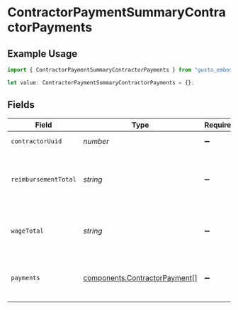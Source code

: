 # ContractorPaymentSummaryContractorPayments

## Example Usage

```typescript
import { ContractorPaymentSummaryContractorPayments } from "gusto_embedded/models/components";

let value: ContractorPaymentSummaryContractorPayments = {};
```

## Fields

| Field                                                                          | Type                                                                           | Required                                                                       | Description                                                                    |
| ------------------------------------------------------------------------------ | ------------------------------------------------------------------------------ | ------------------------------------------------------------------------------ | ------------------------------------------------------------------------------ |
| `contractorUuid`                                                               | *number*                                                                       | :heavy_minus_sign:                                                             | The UUID of the contractor.                                                    |
| `reimbursementTotal`                                                           | *string*                                                                       | :heavy_minus_sign:                                                             | The total reimbursements for the contractor within a given time period.        |
| `wageTotal`                                                                    | *string*                                                                       | :heavy_minus_sign:                                                             | The total wages for the contractor within a given time period.                 |
| `payments`                                                                     | [components.ContractorPayment](../../models/components/contractorpayment.md)[] | :heavy_minus_sign:                                                             | The contractor’s payments within a given time period.<br/>                     |